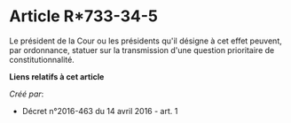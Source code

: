 # Article R*733-34-5

Le président de la Cour ou les présidents qu'il désigne à cet effet peuvent, par ordonnance, statuer sur la transmission
d'une question prioritaire de constitutionnalité.

**Liens relatifs à cet article**

_Créé par_:

  - Décret n°2016-463 du 14 avril 2016 - art. 1

